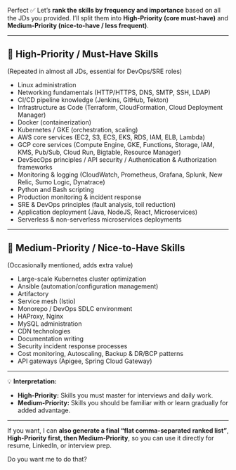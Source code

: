 Perfect ✅ Let’s **rank the skills by frequency and importance** based on all the JDs you provided. I’ll split them into **High-Priority (core must-have)** and **Medium-Priority (nice-to-have / less frequent)**.

---

## 🔹 High-Priority / Must-Have Skills

(Repeated in almost all JDs, essential for DevOps/SRE roles)

* Linux administration
* Networking fundamentals (HTTP/HTTPS, DNS, SMTP, SSH, LDAP)
* CI/CD pipeline knowledge (Jenkins, GitHub, Tekton)
* Infrastructure as Code (Terraform, CloudFormation, Cloud Deployment Manager)
* Docker (containerization)
* Kubernetes / GKE (orchestration, scaling)
* AWS core services (EC2, S3, ECS, EKS, RDS, IAM, ELB, Lambda)
* GCP core services (Compute Engine, GKE, Functions, Storage, IAM, KMS, Pub/Sub, Cloud Run, Bigtable, Resource Manager)
* DevSecOps principles / API security / Authentication & Authorization frameworks
* Monitoring & logging (CloudWatch, Prometheus, Grafana, Splunk, New Relic, Sumo Logic, Dynatrace)
* Python and Bash scripting
* Production monitoring & incident response
* SRE & DevOps principles (fault analysis, toil reduction)
* Application deployment (Java, NodeJS, React, Microservices)
* Serverless & non-serverless microservices deployments

---

## 🔹 Medium-Priority / Nice-to-Have Skills

(Occasionally mentioned, adds extra value)

* Large-scale Kubernetes cluster optimization
* Ansible (automation/configuration management)
* Artifactory
* Service mesh (Istio)
* Monorepo / DevOps SDLC environment
* HAProxy, Nginx
* MySQL administration
* CDN technologies
* Documentation writing
* Security incident response processes
* Cost monitoring, Autoscaling, Backup & DR/BCP patterns
* API gateways (Apigee, Spring Cloud Gateway)

---

💡 **Interpretation:**

* **High-Priority:** Skills you must master for interviews and daily work.
* **Medium-Priority:** Skills you should be familiar with or learn gradually for added advantage.

---

If you want, I can **also generate a final “flat comma-separated ranked list”**, **High-Priority first, then Medium-Priority**, so you can use it directly for resume, LinkedIn, or interview prep.

Do you want me to do that?
